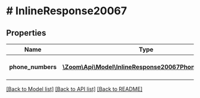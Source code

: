 # # InlineResponse20067

## Properties

Name | Type | Description | Notes
------------ | ------------- | ------------- | -------------
**phone_numbers** | [**\Zoom\Api\Model\InlineResponse20067PhoneNumbers[]**](InlineResponse20067PhoneNumbers.md) | Assigned phone number | [optional] 

[[Back to Model list]](../../README.md#documentation-for-models) [[Back to API list]](../../README.md#documentation-for-api-endpoints) [[Back to README]](../../README.md)


